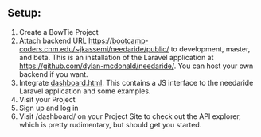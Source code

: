 ## Setup:

1. Create a BowTie Project
1. Attach backend URL https://bootcamp-coders.cnm.edu/~jkassemi/needaride/public/ to development, master, and beta. This is an installation of the Laravel application at https://github.com/dylan-mcdonald/needaride/. You can host your own backend if you want.
1. Integrate [dashboard.html](https://github.com/jkassemi/needaride/blob/master/dashboard.html). This contains a JS interface to the needaride Laravel application and some examples.
1. Visit your Project
1. Sign up and log in
1. Visit /dashboard/ on your Project Site to check out the API explorer, which is pretty rudimentary, but should get you started.
